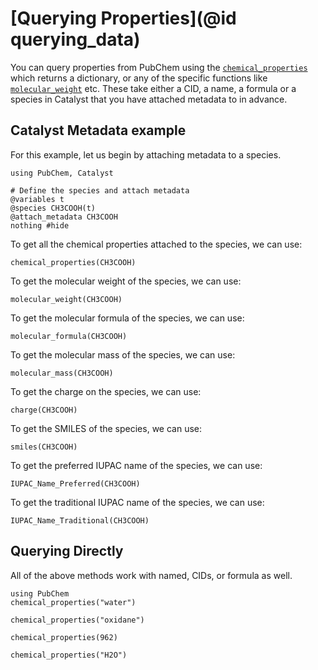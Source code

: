 # [Querying Properties](@id querying_data)

You can query properties from PubChem using the [`chemical_properties`](@ref) which returns a dictionary, or any of the specific functions like [`molecular_weight`](@ref) etc.
These take either a CID, a name, a formula or a species in Catalyst that you have attached metadata to in advance.

## Catalyst Metadata example

For this example, let us begin by attaching metadata to a species.

```@example ind1
using PubChem, Catalyst

# Define the species and attach metadata
@variables t
@species CH3COOH(t)
@attach_metadata CH3COOH
nothing #hide
```

To get all the chemical properties attached to the species, we can use:

```@example ind1
chemical_properties(CH3COOH)
```

To get the molecular weight of the species, we can use:

```@example ind1
molecular_weight(CH3COOH)
```

To get the molecular formula of the species, we can use:

```@example ind1
molecular_formula(CH3COOH)
```

To get the molecular mass of the species, we can use:

```@example ind1
molecular_mass(CH3COOH)
```

To get the charge on the species, we can use:

```@example ind1
charge(CH3COOH)
```

To get the SMILES of the species, we can use:

```@example ind1
smiles(CH3COOH)
```

To get the preferred IUPAC name of the species, we can use:

```@example ind1
IUPAC_Name_Preferred(CH3COOH)
```

To get the traditional IUPAC name of the species, we can use:

```@example ind1
IUPAC_Name_Traditional(CH3COOH)
```

## Querying Directly

All of the above methods work with named, CIDs, or formula as well.

```@example direct_query
using PubChem
chemical_properties("water")
```

```@example direct_query
chemical_properties("oxidane")
```

```@example direct_query
chemical_properties(962)
```

```@example direct_query
chemical_properties("H2O")
```
